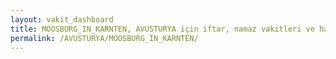 ```yaml
---
layout: vakit_dashboard
title: MOOSBURG_IN_KARNTEN, AVUSTURYA için iftar, namaz vakitleri ve hava durumu - ilçe/eyalet seç
permalink: /AVUSTURYA/MOOSBURG_IN_KARNTEN/
---
```


<script type="text/javascript">
  var GLOBAL_COUNTRY = 'AVUSTURYA';
  var GLOBAL_CITY = 'MOOSBURG_IN_KARNTEN';
  var GLOBAL_STATE = '';
  var lat = 72;
  var lon = 21;
</script>
